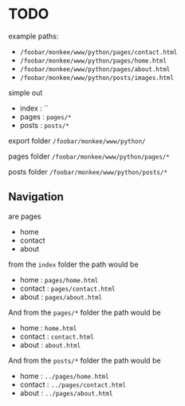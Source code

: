 # TODO

example paths:

- `/foobar/monkee/www/python/pages/contact.html`
- `/foobar/monkee/www/python/pages/home.html`
- `/foobar/monkee/www/python/pages/about.html`
- `/foobar/monkee/www/python/posts/images.html`

simple out

- index : ``
- pages : `pages/*`
- posts : `posts/*`


export folder
`/foobar/monkee/www/python/`

pages folder
`/foobar/monkee/www/python/pages/*`

posts folder
`/foobar/monkee/www/python/posts/*
`

## Navigation

are pages

- home
- contact
- about

from the `index` folder the path would be

- home : `pages/home.html`
- contact : `pages/contact.html`
- about : `pages/about.html`

And from the `pages/*` folder the path would be

- home : `home.html`
- contact : `contact.html`
- about : `about.html`

And from the `posts/*` folder the path would be

- home : `../pages/home.html`
- contact : `../pages/contact.html`
- about : `../pages/about.html`
